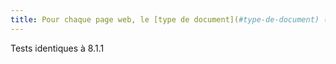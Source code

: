 ```yaml
---
title: Pour chaque page web, le [type de document](#type-de-document) (balise `doctype`) est-il valide ?
---
```


Tests identiques à 8.1.1
